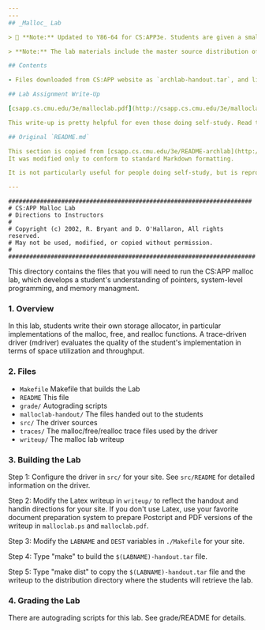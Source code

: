 ```yaml
---
---
## _Malloc_ Lab

> 👋️ **Note:** Updated to Y86-64 for CS:APP3e. Students are given a small default Y86-64 array copying function and a working pipelined Y86-64 processor design that runs the copy function in some nominal number of clock cycles per array element (CPE). The students attempt to minimize the CPE by modifying both the function and the processor design. This gives the students a deep appreciation for the interactions between hardware and software.

> **Note:** The lab materials include the master source distribution of the Y86-64 processor simulators and the Y86-64 Guide to Simulators. (_I unzipped it into `tar/`_)

## Contents

- Files downloaded from CS:APP website as `archlab-handout.tar`, and listed below in the original README contents

## Lab Assignment Write-Up

[csapp.cs.cmu.edu/3e/malloclab.pdf](http://csapp.cs.cmu.edu/3e/malloclab.pdf).

This write-up is pretty helpful for even those doing self-study. Read through it to learn how to approach this lab's problem.

## Original `README.md`

This section is copied from [csapp.cs.cmu.edu/3e/README-archlab](http://csapp.cs.cmu.edu/3e/README-archlab).
It was modified only to conform to standard Markdown formatting.

It is not particularly useful for people doing self-study, but is reproduced here anyway.

---
```


```
#####################################################################
# CS:APP Malloc Lab
# Directions to Instructors
#
# Copyright (c) 2002, R. Bryant and D. O'Hallaron, All rights reserved.
# May not be used, modified, or copied without permission.
#
######################################################################
```

This directory contains the files that you will need to run the CS:APP
malloc lab, which develops a student's understanding of pointers,
system-level programming, and memory managment.

### 1. Overview

In this lab, students write their own storage allocator, in particular
implementations of the malloc, free, and realloc functions. A
trace-driven driver (mdriver) evaluates the quality of the student's
implementation in terms of space utilization and throughput.

### 2. Files

- `Makefile`		Makefile that builds the Lab
- `README`			This file
- `grade/`			Autograding scripts
- `malloclab-handout/`	The files handed out to the students
- `src/`			The driver sources
- `traces/`			The malloc/free/realloc trace files used by the driver
- `writeup/`		The malloc lab writeup	

### 3. Building the Lab

Step 1: Configure the driver in `src/` for your site. See `src/README` for
detailed information on the driver.

Step 2: Modify the Latex writeup in `writeup/` to reflect the handout
and handin directions for your site. If you don't use Latex, use your
favorite document preparation system to prepare Postcript and PDF
versions of the writeup in `malloclab.ps` and `malloclab.pdf`.

Step 3: Modify the `LABNAME` and `DEST` variables in `./Makefile` for your
site.

Step 4: Type "make" to build the `$(LABNAME)-handout.tar` file.

Step 5: Type "make dist" to copy the `$(LABNAME)-handout.tar` file
and the writeup to the distribution directory where the students
will retrieve the lab. 

### 4. Grading the Lab

There are autograding scripts for this lab. See grade/README for
details.